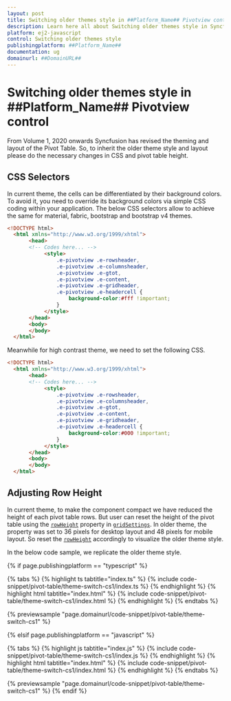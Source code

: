 ```yaml
---
layout: post
title: Switching older themes style in ##Platform_Name## Pivotview control | Syncfusion
description: Learn here all about Switching older themes style in Syncfusion ##Platform_Name## Pivotview control of Syncfusion Essential JS 2 and more.
platform: ej2-javascript
control: Switching older themes style 
publishingplatform: ##Platform_Name##
documentation: ug
domainurl: ##DomainURL##
---
```


<!-- markdownlint-disable MD009 -->

# Switching older themes style in ##Platform_Name## Pivotview control

From Volume 1, 2020 onwards Syncfusion has revised the theming and layout of the Pivot Table. So, to inherit the older theme style and layout please do the necessary changes in CSS and pivot table height.

## CSS Selectors

In current theme, the cells can be differentiated by their background colors. To avoid it, you need to override its background colors via simple CSS coding within your application. The below CSS selectors allow to achieve the same for material, fabric, bootstrap and bootstrap v4 themes.

```html
<!DOCTYPE html>
  <html xmlns="http://www.w3.org/1999/xhtml">
       <head>       
       <!-- Codes here... -->
            <style>
                .e-pivotview .e-rowsheader, 
                .e-pivotview .e-columnsheader,
                .e-pivotview .e-gtot,
                .e-pivotview .e-content,
                .e-pivotview .e-gridheader,
                .e-pivotview .e-headercell {
                    background-color:#fff !important;
                }
            </style>
       </head>
       <body>
       </body>
  </html>

```

Meanwhile for high contrast theme, we need to set the following CSS.

```html
<!DOCTYPE html>
  <html xmlns="http://www.w3.org/1999/xhtml">
       <head>       
       <!-- Codes here... -->
            <style>
                .e-pivotview .e-rowsheader, 
                .e-pivotview .e-columnsheader,
                .e-pivotview .e-gtot,
                .e-pivotview .e-content,
                .e-pivotview .e-gridheader,
                .e-pivotview .e-headercell {
                    background-color:#000 !important;
                }
            </style>
       </head>
       <body>
       </body>
  </html>

```

## Adjusting Row Height

In current theme, to make the component compact we have reduced the height of each pivot table rows. But user can reset the height of the pivot table using the [`rowHeight`](https://ej2.syncfusion.com/documentation/api/pivotview/gridSettings/#rowheight) property in [`gridSettings`](https://ej2.syncfusion.com/documentation/api/pivotview/gridSettings/). In older theme, the property was set to 36 pixels for desktop layout and 48 pixels for mobile layout. So reset the [`rowHeight`](https://ej2.syncfusion.com/documentation/api/pivotview/gridSettings/#rowheight) accordingly to visualize the older theme style.

In the below code sample, we replicate the older theme style.

{% if page.publishingplatform == "typescript" %}

 {% tabs %}
{% highlight ts tabtitle="index.ts" %}
{% include code-snippet/pivot-table/theme-switch-cs1/index.ts %}
{% endhighlight %}
{% highlight html tabtitle="index.html" %}
{% include code-snippet/pivot-table/theme-switch-cs1/index.html %}
{% endhighlight %}
{% endtabs %}
        
{% previewsample "page.domainurl/code-snippet/pivot-table/theme-switch-cs1" %}

{% elsif page.publishingplatform == "javascript" %}

{% tabs %}
{% highlight js tabtitle="index.js" %}
{% include code-snippet/pivot-table/theme-switch-cs1/index.js %}
{% endhighlight %}
{% highlight html tabtitle="index.html" %}
{% include code-snippet/pivot-table/theme-switch-cs1/index.html %}
{% endhighlight %}
{% endtabs %}

{% previewsample "page.domainurl/code-snippet/pivot-table/theme-switch-cs1" %}
{% endif %}
